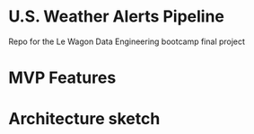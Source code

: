 # U.S. Weather Alerts Pipeline
Repo for the Le Wagon Data Engineering bootcamp final project

# MVP Features


# Architecture sketch
